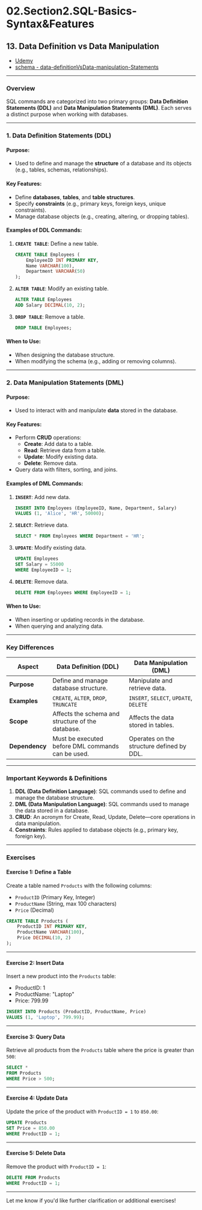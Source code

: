 # 02.Section2.SQL-Basics-Syntax&Features

## **13. Data Definition vs Data Manipulation**

- [Udemy](https://www.udemy.com/course/sql-the-complete-developers-guide-mysql-postgresql/learn/lecture/29340814#overview)
- [schema - data-definitionVsData-manipulation-Statements](pdf/data-definitionVsData-manipulation-Statements.png)

---

### **Overview**

SQL commands are categorized into two primary groups: **Data Definition Statements (DDL)** and **Data Manipulation Statements (DML)**. Each serves a distinct purpose when working with databases.

---

### **1. Data Definition Statements (DDL)**

#### **Purpose**:

- Used to define and manage the **structure** of a database and its objects (e.g., tables, schemas, relationships).

#### **Key Features**:

- Define **databases**, **tables**, and **table structures**.
- Specify **constraints** (e.g., primary keys, foreign keys, unique constraints).
- Manage database objects (e.g., creating, altering, or dropping tables).

#### **Examples of DDL Commands**:

1. **`CREATE TABLE`**: Define a new table.

   ```sql
   CREATE TABLE Employees (
       EmployeeID INT PRIMARY KEY,
       Name VARCHAR(100),
       Department VARCHAR(50)
   );
   ```

2. **`ALTER TABLE`**: Modify an existing table.

   ```sql
   ALTER TABLE Employees
   ADD Salary DECIMAL(10, 2);
   ```

3. **`DROP TABLE`**: Remove a table.
   ```sql
   DROP TABLE Employees;
   ```

#### **When to Use**:

- When designing the database structure.
- When modifying the schema (e.g., adding or removing columns).

---

### **2. Data Manipulation Statements (DML)**

#### **Purpose**:

- Used to interact with and manipulate **data** stored in the database.

#### **Key Features**:

- Perform **CRUD** operations:
  - **Create**: Add data to a table.
  - **Read**: Retrieve data from a table.
  - **Update**: Modify existing data.
  - **Delete**: Remove data.
- Query data with filters, sorting, and joins.

#### **Examples of DML Commands**:

1. **`INSERT`**: Add new data.

   ```sql
   INSERT INTO Employees (EmployeeID, Name, Department, Salary)
   VALUES (1, 'Alice', 'HR', 50000);
   ```

2. **`SELECT`**: Retrieve data.

   ```sql
   SELECT * FROM Employees WHERE Department = 'HR';
   ```

3. **`UPDATE`**: Modify existing data.

   ```sql
   UPDATE Employees
   SET Salary = 55000
   WHERE EmployeeID = 1;
   ```

4. **`DELETE`**: Remove data.
   ```sql
   DELETE FROM Employees WHERE EmployeeID = 1;
   ```

#### **When to Use**:

- When inserting or updating records in the database.
- When querying and analyzing data.

---

### **Key Differences**

| **Aspect**     | **Data Definition (DDL)**                         | **Data Manipulation (DML)**               |
| -------------- | ------------------------------------------------- | ----------------------------------------- |
| **Purpose**    | Define and manage database structure.             | Manipulate and retrieve data.             |
| **Examples**   | `CREATE`, `ALTER`, `DROP`, `TRUNCATE`             | `INSERT`, `SELECT`, `UPDATE`, `DELETE`    |
| **Scope**      | Affects the schema and structure of the database. | Affects the data stored in tables.        |
| **Dependency** | Must be executed before DML commands can be used. | Operates on the structure defined by DDL. |

---

### **Important Keywords & Definitions**

1. **DDL (Data Definition Language)**: SQL commands used to define and manage the database structure.
2. **DML (Data Manipulation Language)**: SQL commands used to manage the data stored in a database.
3. **CRUD**: An acronym for Create, Read, Update, Delete—core operations in data manipulation.
4. **Constraints**: Rules applied to database objects (e.g., primary key, foreign key).

---

### **Exercises**

#### **Exercise 1: Define a Table**

Create a table named `Products` with the following columns:

- `ProductID` (Primary Key, Integer)
- `ProductName` (String, max 100 characters)
- `Price` (Decimal)

```sql
CREATE TABLE Products (
    ProductID INT PRIMARY KEY,
    ProductName VARCHAR(100),
    Price DECIMAL(10, 2)
);
```

---

#### **Exercise 2: Insert Data**

Insert a new product into the `Products` table:

- ProductID: 1
- ProductName: "Laptop"
- Price: 799.99

```sql
INSERT INTO Products (ProductID, ProductName, Price)
VALUES (1, 'Laptop', 799.99);
```

---

#### **Exercise 3: Query Data**

Retrieve all products from the `Products` table where the price is greater than `500`:

```sql
SELECT *
FROM Products
WHERE Price > 500;
```

---

#### **Exercise 4: Update Data**

Update the price of the product with `ProductID = 1` to `850.00`:

```sql
UPDATE Products
SET Price = 850.00
WHERE ProductID = 1;
```

---

#### **Exercise 5: Delete Data**

Remove the product with `ProductID = 1`:

```sql
DELETE FROM Products
WHERE ProductID = 1;
```

---

Let me know if you'd like further clarification or additional exercises!
